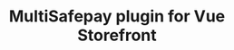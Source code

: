 ---
title: "MultiSafepay plugin for Vue Storefront"
breadcrumb_title: "Vue Storefront"
github_url : "https://github.com/MultiSafepay/vsf-payment-multisafepay"
download_url : "https://github.com/MultiSafepay/vsf-payment-multisafepay"
changelog_url : "."
manual: "."
layout: 'single'
newsletter : "Vue Storefront"
meta_title: "Vue Storefront plugin integration - MultiSafepay Documentation Center"		
meta_description: "MultiSafepay plugin for Vue Storefront. Easily integrate MultiSafepay payment solutions into your Vue Storefront platform with the free plugin"
description : "Easily integrate MultiSafepay payment solutions into your Vue Storefront webshop with the free and completely new MultiSafepay Vue Storefront plugin."
weight: 130
logo: "/logo/Plugins/Vue_Storefront.svg"
title_short: "Vue Storefront"
description_short: "The MultiSafepay Vue Storefront plugin. Easily integrate MultiSafepay payment solutions into your Vue Storefront webshop with the free plugin."
---